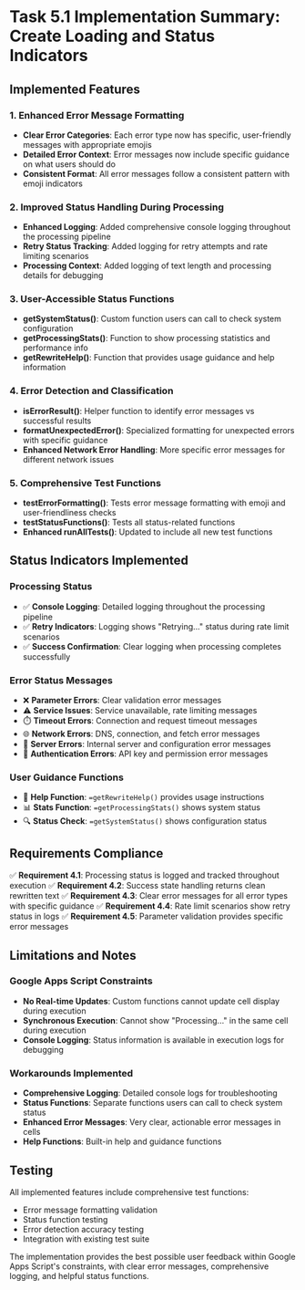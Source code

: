 # Task 5.1 Implementation Summary: Create Loading and Status Indicators

## Implemented Features

### 1. Enhanced Error Message Formatting
- **Clear Error Categories**: Each error type now has specific, user-friendly messages with appropriate emojis
- **Detailed Error Context**: Error messages now include specific guidance on what users should do
- **Consistent Format**: All error messages follow a consistent pattern with emoji indicators

### 2. Improved Status Handling During Processing
- **Enhanced Logging**: Added comprehensive console logging throughout the processing pipeline
- **Retry Status Tracking**: Added logging for retry attempts and rate limiting scenarios
- **Processing Context**: Added logging of text length and processing details for debugging

### 3. User-Accessible Status Functions
- **getSystemStatus()**: Custom function users can call to check system configuration
- **getProcessingStats()**: Function to show processing statistics and performance info
- **getRewriteHelp()**: Function that provides usage guidance and help information

### 4. Error Detection and Classification
- **isErrorResult()**: Helper function to identify error messages vs successful results
- **formatUnexpectedError()**: Specialized formatting for unexpected errors with specific guidance
- **Enhanced Network Error Handling**: More specific error messages for different network issues

### 5. Comprehensive Test Functions
- **testErrorFormatting()**: Tests error message formatting with emoji and user-friendliness checks
- **testStatusFunctions()**: Tests all status-related functions
- **Enhanced runAllTests()**: Updated to include all new test functions

## Status Indicators Implemented

### Processing Status
- ✅ **Console Logging**: Detailed logging throughout the processing pipeline
- ✅ **Retry Indicators**: Logging shows "Retrying..." status during rate limit scenarios
- ✅ **Success Confirmation**: Clear logging when processing completes successfully

### Error Status Messages
- ❌ **Parameter Errors**: Clear validation error messages
- ⚠️ **Service Issues**: Service unavailable, rate limiting messages
- ⏱️ **Timeout Errors**: Connection and request timeout messages
- 🌐 **Network Errors**: DNS, connection, and fetch error messages
- 🔧 **Server Errors**: Internal server and configuration error messages
- 🔐 **Authentication Errors**: API key and permission error messages

### User Guidance Functions
- 📖 **Help Function**: `=getRewriteHelp()` provides usage instructions
- 📊 **Stats Function**: `=getProcessingStats()` shows system status
- 🔍 **Status Check**: `=getSystemStatus()` shows configuration status

## Requirements Compliance

✅ **Requirement 4.1**: Processing status is logged and tracked throughout execution
✅ **Requirement 4.2**: Success state handling returns clean rewritten text
✅ **Requirement 4.3**: Clear error messages for all error types with specific guidance
✅ **Requirement 4.4**: Rate limit scenarios show retry status in logs
✅ **Requirement 4.5**: Parameter validation provides specific error messages

## Limitations and Notes

### Google Apps Script Constraints
- **No Real-time Updates**: Custom functions cannot update cell display during execution
- **Synchronous Execution**: Cannot show "Processing..." in the same cell during execution
- **Console Logging**: Status information is available in execution logs for debugging

### Workarounds Implemented
- **Comprehensive Logging**: Detailed console logs for troubleshooting
- **Status Functions**: Separate functions users can call to check system status
- **Enhanced Error Messages**: Very clear, actionable error messages in cells
- **Help Functions**: Built-in help and guidance functions

## Testing

All implemented features include comprehensive test functions:
- Error message formatting validation
- Status function testing
- Error detection accuracy testing
- Integration with existing test suite

The implementation provides the best possible user feedback within Google Apps Script's constraints, with clear error messages, comprehensive logging, and helpful status functions.